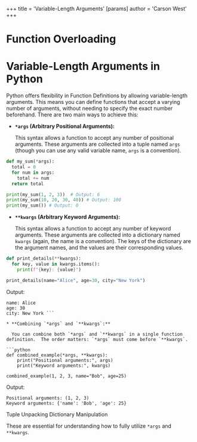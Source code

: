 +++
 title = 'Variable-Length Arguments'
[params]
	author = 'Carson West'
+++
# Function Overloading
# Variable-Length Arguments in Python

Python offers flexibility in Function Definitions by allowing variable-length arguments. This means you can define functions that accept a varying number of arguments, without needing to specify the exact number beforehand.  There are two main ways to achieve this:

* **`*args` (Arbitrary Positional Arguments):**

  This syntax allows a function to accept any number of positional arguments. These arguments are collected into a tuple named `args` (though you can use any valid variable name,  `args` is a convention).

```python
def my_sum(*args):
  total = 0
  for num in args:
    total += num
  return total

print(my_sum(1, 2, 3))  # Output: 6
print(my_sum(10, 20, 30, 40)) # Output: 100
print(my_sum()) # Output: 0
```

* **`**kwargs` (Arbitrary Keyword Arguments):**

  This syntax allows a function to accept any number of keyword arguments. These arguments are collected into a dictionary named `kwargs` (again, the name is a convention).  The keys of the dictionary are the argument names, and the values are their corresponding values.

```python
def print_details(**kwargs):
  for key, value in kwargs.items():
    print(f"{key}: {value}")

print_details(name="Alice", age=30, city="New York")
```

Output:

```
name: Alice
age: 30
city: New York ```

* **Combining `*args` and `**kwargs`:**

  You can combine both `*args` and `**kwargs` in a single function definition.  The order matters: `*args` must come before `**kwargs`.

```python
def combined_example(*args, **kwargs):
    print("Positional arguments:", args)
    print("Keyword arguments:", kwargs)

combined_example(1, 2, 3, name="Bob", age=25)
```

Output:

```
Positional arguments: (1, 2, 3)
Keyword arguments: {'name': 'Bob', 'age': 25}
```


Tuple Unpacking
Dictionary Manipulation

These are essential for understanding how to fully utilize `*args` and `**kwargs`.
